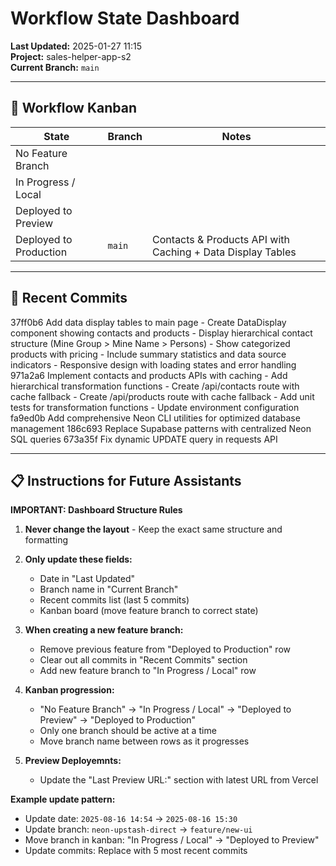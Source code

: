 # Workflow State Dashboard

**Last Updated:** 2025-01-27 11:15  
**Project:** sales-helper-app-s2  
**Current Branch:** `main`

---

## 🚦 Workflow Kanban

| State                  | Branch                | Notes                |
|-------------------------|-----------------------|----------------------|
| No Feature Branch       |                       |                      |
| In Progress / Local     |                       |                      |
| Deployed to Preview     |                       |                      |
| Deployed to Production  | `main` | Contacts & Products API with Caching + Data Display Tables |

---

## 📝 Recent Commits
37ff0b6 Add data display tables to main page - Create DataDisplay component showing contacts and products - Display hierarchical contact structure (Mine Group > Mine Name > Persons) - Show categorized products with pricing - Include summary statistics and data source indicators - Responsive design with loading states and error handling
971a2a6 Implement contacts and products APIs with caching - Add hierarchical transformation functions - Create /api/contacts route with cache fallback - Create /api/products route with cache fallback - Add unit tests for transformation functions - Update environment configuration
fa9ed0b Add comprehensive Neon CLI utilities for optimized database management
186c693 Replace Supabase patterns with centralized Neon SQL queries
673a35f Fix dynamic UPDATE query in requests API

---

## 📋 Instructions for Future Assistants

**IMPORTANT: Dashboard Structure Rules**

1. **Never change the layout** - Keep the exact same structure and formatting

2. **Only update these fields:**
   - Date in "Last Updated" 
   - Branch name in "Current Branch"
   - Recent commits list (last 5 commits)
   - Kanban board (move feature branch to correct state)

3. **When creating a new feature branch:**
   - Remove previous feature from "Deployed to Production" row
   - Clear out all commits in "Recent Commits" section
   - Add new feature branch to "In Progress / Local" row

4. **Kanban progression:**
   - "No Feature Branch" → "In Progress / Local" → "Deployed to Preview" → "Deployed to Production"
   - Only one branch should be active at a time
   - Move branch name between rows as it progresses

5. **Preview Deployemnts:**
   - Update the "Last Preview URL:" section with latest URL from Vercel


**Example update pattern:**
- Update date: `2025-08-16 14:54` → `2025-08-16 15:30`
- Update branch: `neon-upstash-direct` → `feature/new-ui`
- Move branch in kanban: "In Progress / Local" → "Deployed to Preview"
- Update commits: Replace with 5 most recent commits

